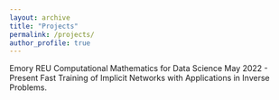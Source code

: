 ```yaml
---
layout: archive
title: "Projects"
permalink: /projects/
author_profile: true
---
```


Emory REU Computational Mathematics for Data Science
  May 2022 - Present
  Fast Training of Implicit Networks with Applications in Inverse Problems.
